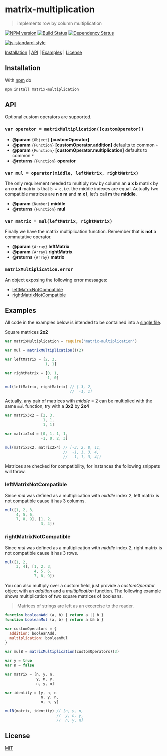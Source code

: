 # matrix-multiplication

> implements row by column multiplication

[![NPM version](https://badge.fury.io/js/matrix-multiplication.svg)](http://badge.fury.io/js/matrix-multiplication) [![Build Status](https://travis-ci.org/fibo/matrix-multiplication.svg?branch=master)](https://travis-ci.org/fibo/matrix-multiplication?branch=master) [![Dependency Status](https://gemnasium.com/fibo/matrix-multiplication.svg)](https://gemnasium.com/fibo/matrix-multiplication)

[![js-standard-style](https://cdn.rawgit.com/feross/standard/master/badge.svg)](https://github.com/feross/standard)

[Installation](#installation) |
[API](#api) |
[Examples](#examples) |
[License](#license)

## Installation

With [npm](https://npmjs.org/) do

```bash
npm install matrix-multiplication
```

## API

Optional custom operators are supported.

### `var operator = matrixMultiplication([customOperator])`

* **@param** `{Object}` **[customOperator]**
* **@param** `{Function}` **[customOperator.addition]** defaults to common `+`
* **@param** `{Function}` **[customOperator.multiplication]** defaults to common `*`
* **@returns** `{Function}` **operator**

### `var mul = operator(middle, leftMatrix, rightMatrix)`

The only requirement needed to multiply row by column an **a x b** matrix by
an **c x d** matrix is that `b = c`, i.e. the middle indexes are equal.
Actually two compatible matrices are **n x m** and **m x l**, let's call **m** the **middle**.

* **@param** `{Number}` **middle**
* **@returns** `{Function}` **mul**

### `var matrix = mul(leftMatrix, rightMatrix)`

Finally we have the matrix multiplication function. Remember that is **not** a
commutative operator.

* **@param** `{Array}` **leftMatrix**
* **@param** `{Array}` **rightMatrix**
* **@returns** `{Array}` **matrix**

### `matrixMultiplication.error`

An object exposing the following error messages:

* [leftMatrixNotCompatible](#leftmatrixnotcompatible)
* [rightMatrixNotCompatible](#rightmatrixnotcompatible)

## Examples

All code in the examples below is intended to be contained into a [single file](https://github.com/fibo/matrix-multiplication/blob/master/test.js).

Square matrices **2x2**

```javascript
var matrixMultiplication = require('matrix-multiplication')

var mul = matrixMultiplication()(2)

var leftMatrix = [2, 3,
                  1, 1]

var rightMatrix = [0, 1,
                  -1, 0]

mul(leftMatrix, rightMatrix) // [-3, 2,
                             //  -1, 1]
```

Actually, any pair of matrices with *middle* = 2 can be multiplied with the same `mul`
function, try with a **3x2** by **2x4**

```javascript
var matrix3x2 = [2, 3,
                 1, 1,
                 1, 1]

var matrix2x4 = [0, 1, 1, 1,
                -1, 0, 2, 3]

mul(matrix3x2, matrix2x4) // [-3, 2, 8, 11,
                          //  -1, 1, 3, 4,
                          //  -1, 1, 3, 4])
```

Matrices are checked for compatibility, for instances the following snippets will throw.

### leftMatrixNotCompatible

Since *mul* was defined as a multiplication with *middle* index 2, left matrix is
not compatible cause it has 3 columns.

```javascript
mul([1, 2, 3,
     4, 5, 6,
     7, 8, 9], [1, 2,
                3, 4])
```

### rightMatrixNotCompatible

Since *mul* was defined as a multiplication with *middle* index 2, right matrix is
not compatible cause it has 3 rows.

```javascript
mul([1, 2,
     3, 4], [1, 2, 3,
             4, 5, 6,
             7, 8, 9])
```

You can also multiply over a custom field, just provide a *customOperator* object with
an *addition* and a *multiplication* function.
The following example shows multiplication of two square matrices of booleans.

> Matrices of strings are left as an excercise to the reader.

```javascript
function booleanAdd (a, b) { return a || b }
function booleanMul (a, b) { return a && b }

var customOperators = {
  addition: booleanAdd,
  multiplication: booleanMul
}

var mulB = matrixMultiplication(customOperators)(3)

var y = true
var n = false

var matrix = [n, y, n,
              y, n, y,
              n, y, n]

var identity = [y, n, n
                n, y, n,
                n, n, y]

mulB(matrix, identity) // [n, y, n,
                       //  y, n, y,
                       //  n, y, n]
```

## License

[MIT](http://g14n.info/mit-license/)

